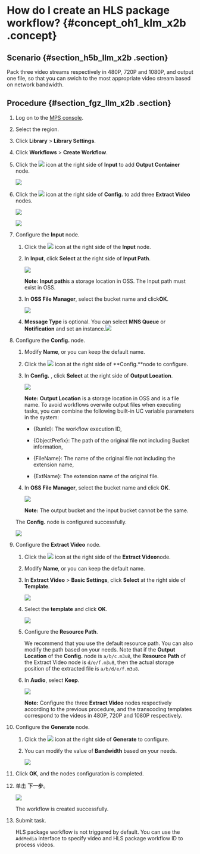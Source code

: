 # How do I create an HLS package workflow? {#concept_oh1_klm_x2b .concept}

## Scenario {#section_h5b_llm_x2b .section}

Pack three video streams respectively in 480P, 720P and 1080P, and output one file, so that you can swich to the most appropriate video stream based on network bandwidth.

## Procedure {#section_fgz_llm_x2b .section}

1.  Log on to the [MPS console](https://partners-intl.aliyun.com/login-required#/mps).
2.  Select the region.
3.  Click **Library** \> **Library Settings**.
4.  Click **Workflows** \> **Create Workflow**.
5.  Click the ![](images/10193_en-US.png) icon at the right side of **Input** to add **Output Container** node.

    ![](images/10197_en-US.png)

6.  Click the ![](images/10194_en-US.png) icon at the right side of **Config.** to add three **Extract Video** nodes.

    ![](images/10198_en-US.png)

    ![](images/10199_en-US.png)

7.  Configure the **Input** node.
    1.  Click the ![](images/10194_en-US.png) icon at the right side of the **Input** node.
    2.  In **Input**, click **Select** at the right side of **Input Path**.

        ![](images/10200_en-US.png)

        **Note:** **Input path**is a storage location in OSS. The Input path must exist in OSS.

    3.  In **OSS File Manager**, select the bucket name and click**OK**.

        ![](images/10202_en-US.png)

    4.  **Message Type** is optional. You can select **MNS Queue** or **Notification** and set an instance.![](images/10203_en-US.png)
8.  Configure the **Config.** node.

    1.  Modify **Name**, or you can keep the default name.
    2.  Click the ![](images/10194_en-US.png) icon at the right side of **Config.**node to configure.
    3.  In **Config.** , click **Select** at the right side of **Output Location**.

        ![](images/10205_en-US.png)

        **Note:** **Output Location** is a storage location in OSS and is a file name. To avoid workflows overwite output files when executing tasks, you can combine the following built-in UC variable parameters in the system:

        -   \{RunId\}: The workflow execution ID,

        -   \{ObjectPrefix\}: The path of the original file not including Bucket information,

        -   \{FileName\}: The name of the original file not including the extension name,

        -   \{ExtName\}: The extension name of the original file.

    4.  In **OSS File Manager**, select the bucket name and click **OK**.

        ![](images/10207_en-US.png)

        **Note:** The output bucket and the input bucket cannot be the same.

    The **Config.** node is configured successfully.

    ![](images/10208_en-US.png)

9.  Configure the **Extract Video** node.
    1.  Click the ![](images/10194_en-US.png) icon at the right side of the **Extract Video**node.
    2.  Modify **Name**, or you can keep the default name.
    3.  In **Extract Video** \> **Basic Settings**, click **Select** at the right side of **Template**.

        ![](images/10209_en-US.png)

    4.  Select the **template** and click **OK**.

        ![](images/10210_en-US.png)

    5.  Configure the **Resource Path**.

        We recommend that you use the default resource path. You can also modify the path based on your needs. Note that if the **Output Location** of the **Config.** node is `a/b/c.m3u8`, the **Resource Path** of the Extract Video node is `d/e/f.m3u8`, then the actual storage position of the extracted file is `a/b/d/e/f.m3u8`.

    6.  In **Audio**, select **Keep**.

        ![](images/10216_en-US.png)

        **Note:** Configure the three **Extract Video** nodes respectively according to the previous procedure, and the transcoding templates correspond to the videos in 480P, 720P and 1080P respectively.

10. Configure the **Generate** node.
    1.  Click the ![](images/10194_en-US.png) icon at the right side of **Generate** to configure.
    2.  You can modify the value of **Bandwidth** based on your needs.

        ![](images/10217_en-US.png)

11. Click **OK**, and the nodes configuration is completed.
12. 单击 **下一步**。

    ![](images/10218_en-US.png)

    The workflow is created successfully.

13. Submit task.

    HLS package workflow is not triggered by default. You can use the `AddMedia` interface to specify video and HLS package workflow ID to process videos.


